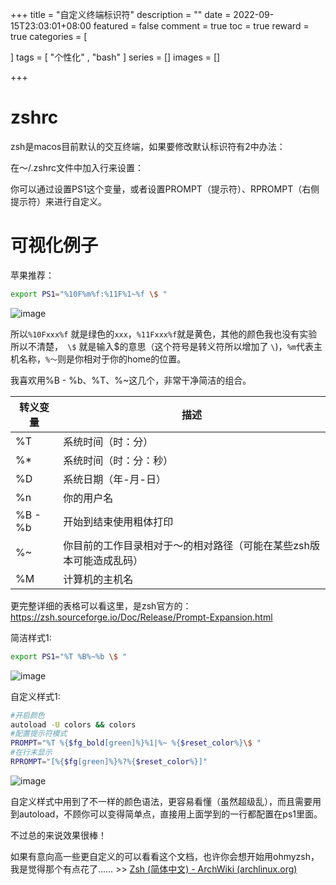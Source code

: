 +++
title = "自定义终端标识符"
description = ""
date = 2022-09-15T23:03:01+08:00
featured = false
comment = true
toc = true
reward = true
categories = [

]
tags = [
  "个性化" ,  "bash"
]
series = []
images = []

+++

# zshrc

zsh是macos目前默认的交互终端，如果要修改默认标识符有2中办法：

在～/.zshrc文件中加入行来设置：

你可以通过设置PS1这个变量，或者设置PROMPT（提示符）、RPROMPT（右侧提示符）来进行自定义。

# 可视化例子

苹果推荐：

```sh
export PS1="%10F%m%f:%11F%1~%f \$ "
```

![image](https://image.baidu.com/search/down?url=https://tva1.sinaimg.cn/large/0083vuQJgy1h67plzn0rqj30bi02saa4.jpg)

所以`%10Fxxx%f` 就是绿色的`xxx`，`%11Fxxx%f`就是黄色，其他的颜色我也没有实验所以不清楚，` \$` 就是输入$的意思（这个符号是转义符所以增加了 `\`)，`%m`代表主机名称，`%～`则是你相对于你的home的位置。

我喜欢用%B - %b、%T、%~这几个，非常干净简洁的组合。

| 转义变量 | 描述                                                         |
| -------- | ------------------------------------------------------------ |
| %T       | 系统时间（时：分）                                           |
| %*       | 系统时间（时：分：秒）                                       |
| %D       | 系统日期（年-月-日）                                         |
| %n       | 你的用户名                                                   |
| %B - %b  | 开始到结束使用粗体打印                                       |
| %~       | 你目前的工作目录相对于～的相对路径（可能在某些zsh版本可能造成乱码） |
| %M       | 计算机的主机名                                               |

更完整详细的表格可以看这里，是zsh官方的：https://zsh.sourceforge.io/Doc/Release/Prompt-Expansion.html

简洁样式1:

```sh
export PS1="%T %B%~%b \$ "
```

![image](https://tvax3.sinaimg.cn/large/0083vuQJly1h67qc96kcoj30a403et8j.jpg)



自定义样式1:

```sh
#开启颜色
autoload -U colors && colors       
#配置提示符模式
PROMPT="%T %{$fg_bold[green]%}%1|%~ %{$reset_color%}\$ "        
#在行末显示
RPROMPT="[%{$fg[green]%}%?%{$reset_color%}]"
```

![image](https://image.baidu.com/search/down?url=https://tvax3.sinaimg.cn/large/0083vuQJly1h67qd8ra1kj30lc03mwee.jpg)

自定义样式中用到了不一样的颜色语法，更容易看懂（虽然超级乱），而且需要用到autoload，不顾你可以变得简单点，直接用上面学到的一行都配置在ps1里面。

不过总的来说效果很棒！

如果有意向高一些更自定义的可以看看这个文档，也许你会想开始用ohmyzsh，我是觉得那个有点花了…… >> [Zsh (简体中文) - ArchWiki (archlinux.org)](https://wiki.archlinux.org/title/Zsh_(简体中文)#.E5.BD.A9.E8.89.B2)
